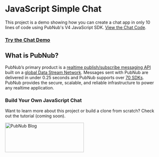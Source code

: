 # JavaScript Simple Chat

This project is a demo showing how you can create a chat app in only 10 lines of code using PubNub's V4 JavaScript SDK. [View the Chat Code](https://github.com/chandler767/JavaScript-Simple-Chat/blob/master/chat.html).

### [Try the Chat Demo](https://chat.chandlermayo.com)

## What is PubNub?

PubNub’s primary product is a [realtime publish/subscribe messaging API](https://www.pubnub.com/products/realtime-messaging/) built on a [global Data Stream Network](https://www.pubnub.com/products/global-data-stream-network/). Messages sent with PubNub are delivered in under 0.25 seconds and PubNub supports over [70 SDKs](https://www.pubnub.com/docs). PubNub provides the secure, scalable, and reliable infrastructure to power any realtime application.

### Build Your Own JavaScript Chat

Want to learn more about this project or build a clone from scratch? Check out the tutorial (coming soon).

<a href="https://www.pubnub.com/?devrel_gh=JavaScript-Simple-Chat">
    <img alt="PubNub Blog" src="https://i.imgur.com/aJ927CO.png" width=260 height=98/>
</a>



